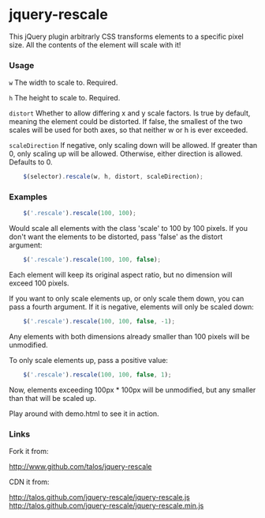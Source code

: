 # jquery-rescale

This jQuery plugin arbitrarly CSS transforms elements to a specific
pixel size.  All the contents of the element will scale with it!

### Usage

`w` The width to scale to.  Required.

`h` The height to scale to.  Required.

`distort` Whether to allow differing x and y scale
factors.  Is true by default, meaning the element could be
distorted.  If false, the smallest of the two scales will be
used for both axes, so that neither w or h is ever exceeded.

`scaleDirection` If negative, only scaling down will be
allowed.  If greater than 0, only scaling up will be allowed.
Otherwise, either direction is allowed.  Defaults to 0.

```javascript
    $(selector).rescale(w, h, distort, scaleDirection);
```

### Examples

```javascript
    $('.rescale').rescale(100, 100);
```

Would scale all elements with the class 'scale' to 100 by 100
pixels.  If you don't want the elements to be distorted, pass
'false' as the distort argument:

```javascript
    $('.rescale').rescale(100, 100, false);
```

Each element will keep its original aspect ratio, but no dimension
will exceed 100 pixels.

If you want to only scale elements up, or only scale them down, you
can pass a fourth argument.  If it is negative, elements will only
be scaled down:

```javascript
    $('.rescale').rescale(100, 100, false, -1);
```

Any elements with both dimensions already smaller than 100 pixels
will be unmodified.

To only scale elements up, pass a positive value:

```javascript
    $('.rescale').rescale(100, 100, false, 1);
```

Now, elements exceeding 100px * 100px will be unmodified, but any
smaller than that will be scaled up.

Play around with demo.html to see it in action.

### Links

Fork it from:

http://www.github.com/talos/jquery-rescale

CDN it from:

http://talos.github.com/jquery-rescale/jquery-rescale.js
http://talos.github.com/jquery-rescale/jquery-rescale.min.js

